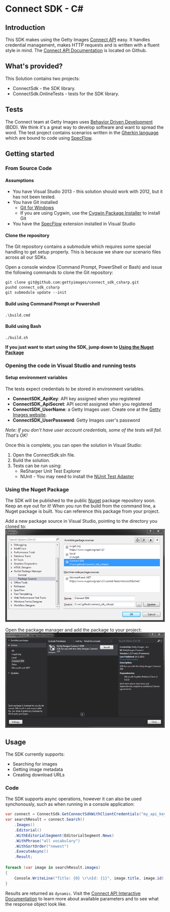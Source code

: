 # Connect SDK - C&#35;
## Introduction
This SDK makes using the Getty Images [Connect API](https://api.gettyimages.com) easy. It handles credential management, makes HTTP requests and is written with a fluent style in mind. The [Connect API Documentation](https://github.com/gettyimages/connect) is located on Github.
## What's provided?
This Solution contains two projects:
+ ConnectSdk - the SDK library.
+ ConnectSdk.OnlineTests - tests for the SDK library.

## Tests
The Connect team at Getty Images uses [Behavior Driven Development](http://en.wikipedia.org/wiki/Behavior-driven_development) (BDD). We think it's a great way to develop software and want to spread the word. The test project contains scenarios written in the [Gherkin language](https://github.com/cucumber/gherkin/wiki) which are bound to code using [SpecFlow](http://www.specflow.org/).

## Getting started
### From Source Code
#### Assumptions
+ You have Visual Studio 2013 - this solution should work with 2012, but it has not been tested.
+ You have Git installed
	+ [Git for Windows](http://msysgit.github.io/)
	+ If you are using Cygwin, use the [Cygwin Package Installer](https://cygwin.com/install.html) to install Git
+ You have the [SpecFlow](http://specflow.org) extension installed in Visual Studio

#### Clone the repository
The Git repository contains a submodule which requires some special handling to get setup properly. This is because we share our scenario files across all our SDKs. 

Open a console window (Command Prompt, PowerShell or Bash) and issue the following commands to clone the Git repository:
	
	git clone git@github.com:gettyimages/connect_sdk_csharp.git
	pushd connect_sdk_csharp
	git submodule update --init
#### Build using Command Prompt or Powershell
	.\build.cmd
#### Build using Bash
	./build.sh

__If you just want to start using the SDK, jump down to [Using the Nuget Package](#using-the-nuget-package)__

### Opening the code in Visual Studio and running tests
#### Setup environment variables
The tests expect credentials to be stored in environment variables.
+ __ConnectSDK_ApiKey__: API key assigned when you registered
+ __ConnectSDK_ApiSecret__: API secret assigned when you registered
+ __ConnectSDK_UserName__: a Getty Images user. Create one at the [Getty Images website](http://gettyimages.com).
+ __ConnectSDK_UserPassword__: Getty Images user's password


_Note: If you don't have user account credentials, some of the tests will fail. That's OK!_

Once this is complete, you can open the solution in Visual Studio:

1. Open the ConnectSdk.sln file.
1. Build the solution.
1. Tests can be run using:
	+ ReSharper Unit Test Explorer
	+ NUnit - You may need to install the [NUnit Test Adapter](http://visualstudiogallery.msdn.microsoft.com/6ab922d0-21c0-4f06-ab5f-4ecd1fe7175d)
	
### Using the Nuget Package
The SDK will be published to the public [Nuget](http://nuget.org) package repository soon. Keep an eye out for it!
When you run the build from the command line, a Nuget package is built. You can reference this package from your project.

Add a new package source in Visual Studio, pointing to the directory you cloned to:
![Adding a new package source](nuget-config.png)

Open the package manager and add the package to your project:
![Add nuget package reference](nuget-add-ref.png)

## Usage
The SDK currently supports:
+ Searching for images
+ Getting image metadata
+ Creating download URLs

### Code
The SDK supports async operations, however it can also be used synchonously, such as when running in a console application:

```csharp
var connect = ConnectSdk.GetConnectSdkWithClientCredentials("my_api_key", "my_api_secret");
var searchResult = connect.Search()
    .Images()
    .Editorial()
    .WithEditorialSegment(EditorialSegment.News)
    .WithPhrase("all vocabulary")
    .WithSortOrder("newest")
    .ExecuteAsync()
    .Result;

foreach (var image in searchResult.images)
{
    Console.WriteLine("Title: {0} \r\nId: {1}", image.title, image.id);
}
````

Results are returned as `dynamic`. Visit the [Connect API Interactive Documentation](https://connect.gettyimages.com/swagger) to learn more about available parameters and to see what the response object look like.
